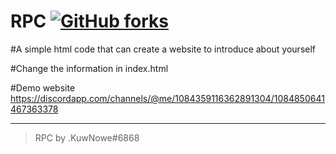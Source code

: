 # RPC [![GitHub forks](https://img.shields.io/github/forks/Vkairus/introduce-urself)](https://github.com/Vkairus/introduce-ur-self/network)

#A simple html code that can create a website to introduce about yourself

#Change the information in index.html

#Demo website
</br>
https://discordapp.com/channels/@me/1084359116362891304/1084850641467363378
</br>

----

>RPC by .KuwNowe#6868
